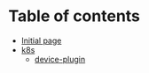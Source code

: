 # Table of contents

* [Initial page](README.md)
* [k8s](k8s/README.md)
  * [device-plugin](k8s/device-plugin.md)

